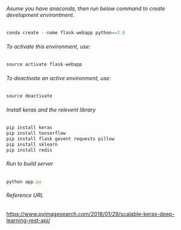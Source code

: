 ###### Asume you have anaconda, then run below command to create development environtment.
```javascript
conda create --name flask-webapp python==3.6
```

###### To activate this environment, use:
```javascript
source activate flask-webapp
```
###### To deactivate an active environment, use:
```javascript
source deactivate
```
###### Install keras and the relevent library
```javascript
pip install keras
pip install tensorflow
pip install flask gevent requests pillow
pip install sklearn
pip install redis
```

###### Run to build server
```javascript
python app.py
```
###### Reference URL
https://www.pyimagesearch.com/2018/01/29/scalable-keras-deep-learning-rest-api/